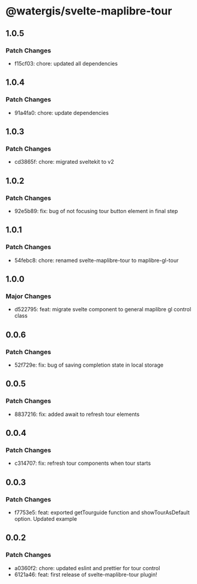 # @watergis/svelte-maplibre-tour

## 1.0.5

### Patch Changes

- f15cf03: chore: updated all dependencies

## 1.0.4

### Patch Changes

- 91a4fa0: chore: update dependencies

## 1.0.3

### Patch Changes

- cd3865f: chore: migrated sveltekit to v2

## 1.0.2

### Patch Changes

- 92e5b89: fix: bug of not focusing tour button element in final step

## 1.0.1

### Patch Changes

- 54febc8: chore: renamed svelte-maplibre-tour to maplibre-gl-tour

## 1.0.0

### Major Changes

- d522795: feat: migrate svelte component to general maplibre gl control class

## 0.0.6

### Patch Changes

- 52f729e: fix: bug of saving completion state in local storage

## 0.0.5

### Patch Changes

- 8837216: fix: added await to refresh tour elements

## 0.0.4

### Patch Changes

- c314707: fix: refresh tour components when tour starts

## 0.0.3

### Patch Changes

- f7753e5: feat: exported getTourguide function and showTourAsDefault option. Updated example

## 0.0.2

### Patch Changes

- a0360f2: chore: updated eslint and prettier for tour control
- 6121a46: feat: first release of svelte-maplibre-tour plugin!
